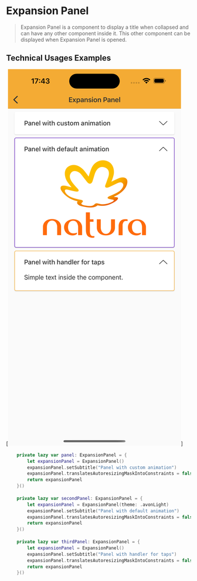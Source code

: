 # Expansion Panel

> Expansion Panel is a component to display a title when collapsed and can have any other component inside it. This other component can be displayed when Expansion Panel is opened.

## Technical Usages Examples

[![Collapsed](./images/expansionpanel.png)]

```swift
    private lazy var panel: ExpansionPanel = {
        let expansionPanel = ExpansionPanel()
        expansionPanel.setSubtitle("Panel with custom animation")
        expansionPanel.translatesAutoresizingMaskIntoConstraints = false
        return expansionPanel
    }()

    private lazy var secondPanel: ExpansionPanel = {
        let expansionPanel = ExpansionPanel(theme: .avonLight)
        expansionPanel.setSubtitle("Panel with default animation")
        expansionPanel.translatesAutoresizingMaskIntoConstraints = false
        return expansionPanel
    }()

    private lazy var thirdPanel: ExpansionPanel = {
        let expansionPanel = ExpansionPanel()
        expansionPanel.setSubtitle("Panel with handler for taps")
        expansionPanel.translatesAutoresizingMaskIntoConstraints = false
        return expansionPanel
    }()
```
